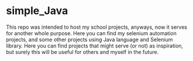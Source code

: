 # simple_Java
This repo was intended to host my school projects, anyways, now it serves for another whole purpose. 
Here you can find my selenium automation projects, and some other projects using Java language and Selenium library.
Here you can find projects that might serve (or not) as inspiration, but surely this will be useful for others and myself in the future.
